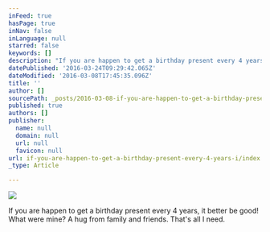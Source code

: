 ```yaml
---
inFeed: true
hasPage: true
inNav: false
inLanguage: null
starred: false
keywords: []
description: "If you are happen to get a birthday present every 4 years, it better be good! What were mine? A hug from family and friends. \_That's all I need."
datePublished: '2016-03-24T09:29:42.065Z'
dateModified: '2016-03-08T17:45:35.096Z'
title: ''
author: []
sourcePath: _posts/2016-03-08-if-you-are-happen-to-get-a-birthday-present-every-4-years-i.md
published: true
authors: []
publisher:
  name: null
  domain: null
  url: null
  favicon: null
url: if-you-are-happen-to-get-a-birthday-present-every-4-years-i/index.html
_type: Article

---
```

![](https://the-grid-user-content.s3-us-west-2.amazonaws.com/41b1c7ed-9fd5-468d-9da5-e4f0694ba2ce.jpg)

If you are happen to get a birthday present every 4 years, it better be good! What were mine? A hug from family and friends.  That's all I need.